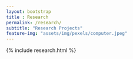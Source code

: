 ```yaml
--- 
layout: bootstrap 
title : Research 
permalink: /research/
subtitle: "Research Projects" 
feature-img: "assets/img/pexels/computer.jpeg"
---
```


{% include research.html %}
